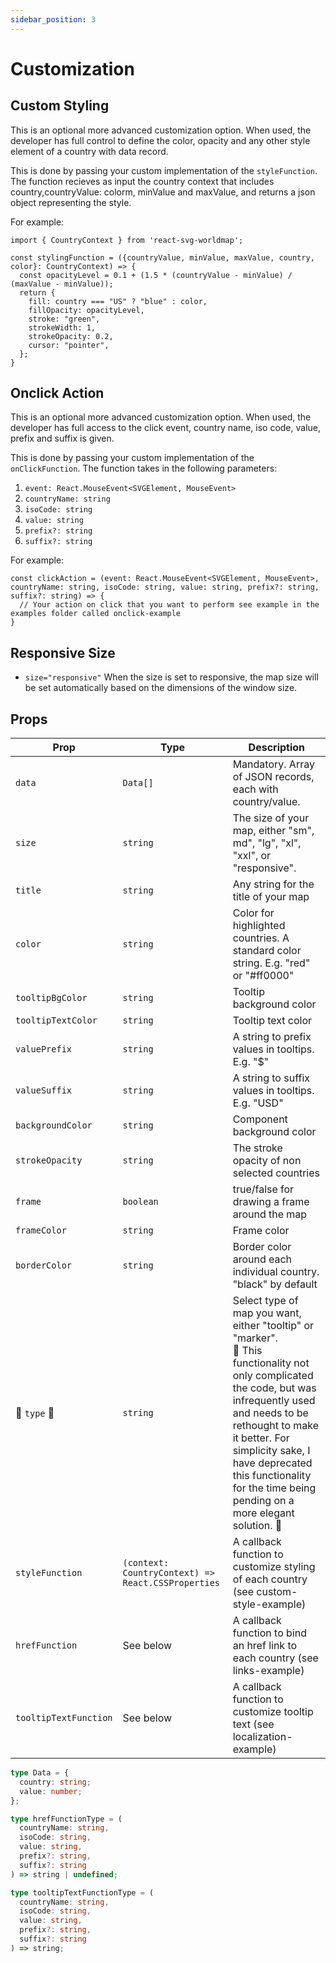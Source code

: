 ```yaml
---
sidebar_position: 3
---
```


# Customization

## Custom Styling

This is an optional more advanced customization option. When used, the developer has full control to define the color, opacity and any other style element of a country with data record. 

This is done by passing your custom implementation of the `styleFunction`. The function recieves as input the country context that includes country,countryValue: colorm, minValue and maxValue, and returns a json object representing the style. 

For example: 

```tsx
import { CountryContext } from 'react-svg-worldmap';

const stylingFunction = ({countryValue, minValue, maxValue, country, color}: CountryContext) => {
  const opacityLevel = 0.1 + (1.5 * (countryValue - minValue) / (maxValue - minValue));
  return {
    fill: country === "US" ? "blue" : color, 
    fillOpacity: opacityLevel, 
    stroke: "green", 
    strokeWidth: 1, 
    strokeOpacity: 0.2, 
    cursor: "pointer",
  };
}
```

## Onclick Action

This is an optional more advanced customization option. When used, the developer has full access to the click event, country name, iso code, value, prefix and suffix is given. 

This is done by passing your custom implementation of the `onClickFunction`. The function takes in the following parameters:

1. `event: React.MouseEvent<SVGElement, MouseEvent>`
2. `countryName: string`
3. `isoCode: string`
4. `value: string`
5. `prefix?: string`
6. `suffix?: string`

For example: 

```tsx
const clickAction = (event: React.MouseEvent<SVGElement, MouseEvent>, countryName: string, isoCode: string, value: string, prefix?: string, suffix?: string) => {
  // Your action on click that you want to perform see example in the examples folder called onclick-example
}
```

## Responsive Size

* `size="responsive"` When the size is set to responsive, the map size will be set automatically based on the dimensions of the window size. 

## Props

<small>

| Prop                | Type    | Description |
| ------------------- | ------- | ----------- |
| `data`              | `Data[]`  | Mandatory. Array of JSON records, each with country/value. |
| `size`              | `string`  | The size of your map, either "sm", md", "lg", "xl", "xxl", or "responsive". |
| `title`             | `string`  | Any string for the title of your map |
| `color`             | `string`  | Color for highlighted countries. A standard color string. E.g. "red" or "#ff0000" |
| `tooltipBgColor`    | `string`  | Tooltip background color |
| `tooltipTextColor`  | `string`  | Tooltip text color |
| `valuePrefix`       | `string`  | A string to prefix values in tooltips. E.g. "$" |
| `valueSuffix`       | `string`  | A string to suffix values in tooltips. E.g. "USD" |
| `backgroundColor`   | `string`  | Component background color |
| `strokeOpacity`     | `string`  | The stroke opacity of non selected countries |
| `frame`             | `boolean` | true/false for drawing a frame around the map |
| `frameColor`        | `string`  | Frame color |
| `borderColor`       | `string`  | Border color around each individual country. "black" by default |
| :construction: `type` :construction:              | `string`  | Select type of map you want, either "tooltip" or "marker". <br />:memo: This functionality not only complicated the code, but was infrequently used and needs to be rethought to make it better. For simplicity sake, I have deprecated this functionality for the time being pending on a more elegant solution. :memo: |
| `styleFunction`     | `(context: CountryContext) => React.CSSProperties`  | A callback function to customize styling of each country (see custom-style-example) |
| `hrefFunction`      | See below | A callback function to bind an href link to each country (see links-example) |
| `tooltipTextFunction` | See below | A callback function to customize tooltip text (see localization-example) |

</small>


```ts
type Data = {
  country: string;
  value: number;
};

type hrefFunctionType = (
  countryName: string,
  isoCode: string,
  value: string,
  prefix?: string,
  suffix?: string
) => string | undefined;

type tooltipTextFunctionType = (
  countryName: string,
  isoCode: string,
  value: string,
  prefix?: string,
  suffix?: string
) => string;
```
